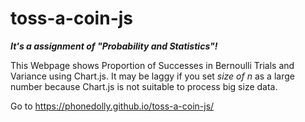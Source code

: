 # toss-a-coin-js
 
 ***It's a assignment of "Probability and Statistics"!***
 
 This Webpage shows Proportion of Successes in Bernoulli Trials and Variance using Chart.js. It may be laggy if you set *size of n* as a large number because Chart.js is not suitable to process big size data.


 
 Go to <https://phonedolly.github.io/toss-a-coin-js/>
